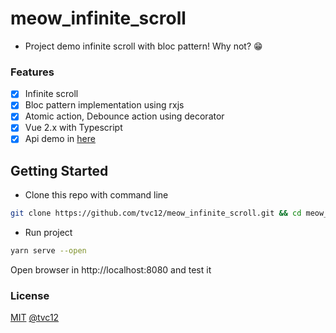 # meow_infinite_scroll

- Project demo infinite scroll with bloc pattern! Why not? 😁

### Features

- [x] Infinite scroll
- [x] Bloc pattern implementation using rxjs
- [x] Atomic action, Debounce action using decorator
- [x] Vue 2.x with Typescript
- [x] Api demo in [here](https://dummyjson.com/docs/products)

## Getting Started

+ Clone this repo with command line

```sh
git clone https://github.com/tvc12/meow_infinite_scroll.git && cd meow_infinite_scroll && yarn
```

+ Run project

```sh
yarn serve --open
```

Open browser in http://localhost:8080 and test it

### License

[MIT](./LICENSE) [@tvc12](https://github.com/tvc12)
